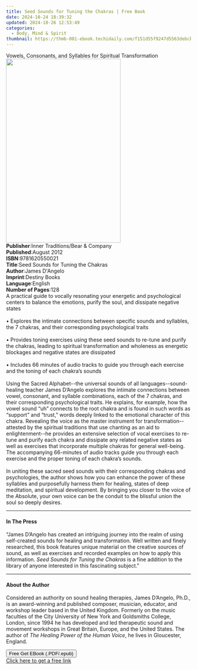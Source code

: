 ```yaml
---
title: Seed Sounds for Tuning the Chakras | Free Book
date: 2024-10-24 18:39:32
updated: 2024-10-26 12:53:49
categories:
  - Body, Mind & Spirit
thumbnail: https://thmb-001-ebook.techidaily.com/f151d55f9247d5563debcb5162460c61030791eb476bacdf1e24aaf2b5ed73df.jpg
---
```

<main id="book-container">
  <div class="flex flex-col">
    <div class="book-brief flex-1 py-6 px-4 sm:p-6 md:py-10 md:px-8">
      <!-- brief-->
      <div class="book-brief-main">
        Vowels, Consonants, and Syllables for Spiritual Transformation
      </div>
    </div>
    <div
      class="book-meta-info flex-1 grid gap-4 col-start-1 col-end-3 row-start-1 sm:mb-6 sm:grid-cols-4 lg:gap-6 lg:col-start-2 lg:row-end-6 lg:row-span-6 lg:mb-0"
    >
      <div
        class="book-meta-info-left place-content-center mt-4 p-4 text-sm leading-6 col-start-2 col-span-2 dark:text-slate-400"
      >
        <img
          class="w-full h-500 object-cover rounded-lg sm:h-255 sm:col-span-2 lg:col-span-full"
          src="https://img-001-ebook.techidaily.com/9a6d9c27e17230ecc6861a354257abd6df4eec61fc448dfe5b7b49d6503bf1d8.jpg"
          alt=""
          width="312"
          height="500"
        />
      </div>
      <div
        class="book-meta-info-right mt-2 col-start-1 row-start-2 col-span-3 self-center"
      >
        <!-- meta data  -->
        <div class="flex flex-col px-4 md:px-8">
          <div class="flex-1">
            <strong>Publisher</strong>:<span class="px-2"
              >Inner Traditions/Bear &amp; Company</span
            >
          </div>
          <div class="flex-1">
            <strong>Published</strong>:<span class="px-2">August 2012</span>
          </div>
          <div class="flex-1">
            <strong>ISBN</strong>:<span class="px-2">9781620550021</span>
          </div>
          <div class="flex-1">
            <strong>Title</strong>:<span class="px-2"
              >Seed Sounds for Tuning the Chakras</span
            >
          </div>
          <div class="flex-1">
            <strong>Author</strong>:<span class="px-2">James D&#39;Angelo</span>
          </div>
          <div class="flex-1">
            <strong>Imprint</strong>:<span class="px-2">Destiny Books</span>
          </div>
          <div class="flex-1">
            <strong>Language</strong>:<span class="px-2">English</span>
          </div>
          <div class="flex-1">
            <strong>Number of Pages</strong>:<span class="px-2">128</span>
          </div>
        </div>
      </div>
    </div>
    <div class="book-description flex-1 py-6 px-4 sm:p-6 md:py-10 md:px-8">
      <div class="book-description-main">
        <div accordion-content="" id="description">
          A practical guide to vocally resonating your energetic and
          psychological centers to balance the emotions, purify the soul, and
          dissipate negative states <br />
          <br />• Explores the intimate connections between specific sounds and
          syllables, the 7 chakras, and their corresponding psychological traits
          <br />
          <br />• Provides toning exercises using these seed sounds to re-tune
          and purify the chakras, leading to spiritual transformation and
          wholeness as energetic blockages and negative states are dissipated
          <br />
          <br />• Includes 66 minutes of audio tracks to guide you through each
          exercise and the toning of each chakra’s sounds <br />
          <br />Using the Sacred Alphabet--the universal sounds of all
          languages--sound-healing teacher James D’Angelo explores the intimate
          connections between vowel, consonant, and syllable combinations, each
          of the 7 chakras, and their corresponding psychological traits. He
          explains, for example, how the vowel sound “uh” connects to the root
          chakra and is found in such words as “support” and “trust,” words
          deeply linked to the emotional character of this chakra. Revealing the
          voice as the master instrument for transformation--attested by the
          spiritual traditions that use chanting as an aid to enlightenment--he
          provides an extensive selection of vocal exercises to re-tune and
          purify each chakra and dissipate any related negative states as well
          as exercises that incorporate multiple chakras for general well-being.
          The accompanying 66-minutes of audio tracks guide you through each
          exercise and the proper toning of each chakra’s sounds. <br />
          <br />In uniting these sacred seed sounds with their corresponding
          chakras and psychologies, the author shows how you can enhance the
          power of these syllables and purposefully harness them for healing,
          states of deep meditation, and spiritual development. By bringing you
          closer to the voice of the Absolute, your own voice can be the conduit
          to the blissful union the soul so deeply desires.
        </div>
        <div class="accordion-fader"></div>
      </div>
    </div>
    <div class="book-excerpts flex-1 py-6 px-4 sm:p-6 md:py-10 md:px-8">
      <!-- excerpts-->
      <div class="book-excerpts-main">
        <hr />
        <h4 class="placeholder placeholder-heading">
          <span>In The Press</span>
        </h4>
        <p>
          “James D’Angelo has created an intriguing journey into the realm of
          using self-created sounds for healing and transformation. Well written
          and finely researched, this book features unique material on the
          creative sources of sound, as well as exercises and recorded examples
          on how to apply this information.
          <i>Seed Sounds for Tuning the Chakras</i> is a fine addition to the
          library of anyone interested in this fascinating subject.”
        </p>
      </div>
    </div>
    <div class="book-about-author flex-1 py-6 px-4 sm:p-6 md:py-10 md:px-8">
      <!-- about author-->
      <div class="book-main-author-main">
        <hr />
        <h4 class="placeholder placeholder-heading">
          <span>About the Author</span>
        </h4>
        <p>
          Considered an authority on sound healing therapies, James D’Angelo,
          Ph.D., is an award-winning and published composer, musician, educator,
          and workshop leader based in the United Kingdom. Formerly on the music
          faculties of the City University of New York and Goldsmiths College,
          London, since 1994 he has developed and led therapeutic sound and
          movement workshops in Great Britain, Europe, and the United States.
          The author of <i>The Healing Power of the Human Voice</i>, he lives in
          Gloucester, England.
        </p>
      </div>
    </div>
    <div class="book-free-get flex-1 py-6 px-4 sm:p-6 md:py-10 md:px-8">
      <button
        id="btn-free-get"
        class="bg-blue-500 hover:bg-blue-700 text-white font-bold py-2 px-4 rounded"
      >
        Free Get EBook (.PDF/.epub)
      </button>
      <div id="countdown-display" class="px-2 text-lg mt-2"></div>
      <a
        id="free-link"
        class="hidden bg-blue-500 hover:bg-blue-700 text-white font-bold py-2 px-4 rounded"
        href="https://www.ebooks.com/en-us/book/95782616/seed-sounds-for-tuning-the-chakras/james-d-angelo/"
        target="_blank"
        >Click here to get a free link</a
      >
    </div>
    <script>
      let countdownTime = 0;
      let countdownInterval = null;
      document
        .getElementById('btn-free-get')
        .addEventListener('click', startCountdown);
      function startCountdown() {
        countdownTime = new Date().getTime() + 60000 * 3;
        countdownInterval = setInterval(updateCountdown, 1000);
        document.getElementById('btn-free-get').disabled = true;
        document
          .getElementById('btn-free-get')
          .classList.add('bg-gray-500', 'cursor-not-allowed');
      }
      function updateCountdown() {
        let currentTime = new Date().getTime();
        let timeLeft = countdownTime - currentTime;
        let secondsLeft = Math.floor(timeLeft / 1000);
        document.getElementById('countdown-display').innerHTML =
          `Remaining time: ${secondsLeft} seconds.`;
        if (secondsLeft <= 0) {
          clearInterval(countdownInterval);
          document.getElementById('btn-free-get').classList.add('hidden');
          document.getElementById('free-link').classList.remove('hidden');
          document.getElementById('countdown-display').innerHTML = '';
        }
      }
    </script>
  </div>
</main>
